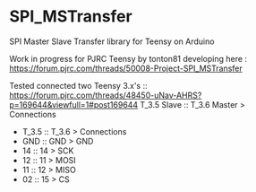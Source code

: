 # SPI_MSTransfer
SPI Master Slave Transfer library for Teensy on Arduino 

Work in progress for PJRC Teensy by tonton81 developing here : https://forum.pjrc.com/threads/50008-Project-SPI_MSTransfer

Tested connected two Teensy 3.x's :: https://forum.pjrc.com/threads/48450-uNav-AHRS?p=169644&viewfull=1#post169644
 T_3.5 Slave :: T_3.6 Master > Connections

- T_3.5 :: T_3.6 > Connections
- GND :: GND > GND
- 14  :: 14 > SCK
- 12  :: 11 > MOSI
- 11  :: 12 > MISO
- 02  :: 15 > CS
